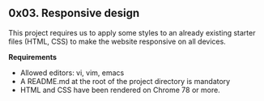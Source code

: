 ## 0x03. Responsive design

This project requires us to apply some styles to an already existing starter files (HTML, CSS) to make the website responsive on all devices.

**Requirements**
- Allowed editors: vi, vim, emacs
- A README.md at the root of the project directory is mandatory
- HTML and CSS have been rendered on Chrome 78 or more.

[](https://s3.amazonaws.com/alx-intranet.hbtn.io/uploads/medias/2019/12/4fe027a0c298339cb4cb.jpg?X-Amz-Algorithm=AWS4-HMAC-SHA256&X-Amz-Credential=AKIARDDGGGOUSBVO6H7D%2F20240124%2Fus-east-1%2Fs3%2Faws4_request&X-Amz-Date=20240124T160217Z&X-Amz-Expires=86400&X-Amz-SignedHeaders=host&X-Amz-Signature=067ed617b7b7bf5eb3b8cf667fd0f06d77c35e16b5acce6edb59474c508fcf93)